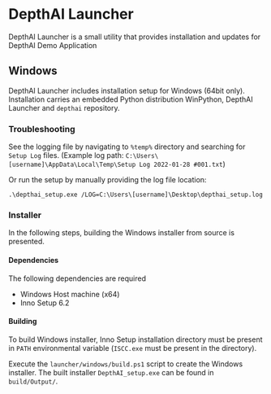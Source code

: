 # DepthAI Launcher

DepthAI Launcher is a small utility that provides installation and updates for DepthAI Demo Application

## Windows

DepthAI Launcher includes installation setup for Windows (64bit only).
Installation carries an embedded Python distribution WinPython, DepthAI Launcher and `depthai` repository.

### Troubleshooting

See the logging file by navigating to `%temp%` directory and searching for `Setup Log` files.
(Example log path: `C:\Users\[username]\AppData\Local\Temp\Setup Log 2022-01-28 #001.txt`)

Or run the setup by manually providing the log file location:
```
.\depthai_setup.exe /LOG=C:\Users\[username]\Desktop\depthai_setup.log
```

### Installer

In the following steps, building the Windows installer from source is presented.

#### Dependencies

The following dependencies are required
 - Windows Host machine (x64)
 - Inno Setup 6.2

#### Building

To build Windows installer, Inno Setup installation directory must be present in `PATH` environmental variable (`ISCC.exe` must be present in the directory).

Execute the `launcher/windows/build.ps1` script to create the Windows installer.
The built installer `DepthAI_setup.exe` can be found in `build/Output/`.
